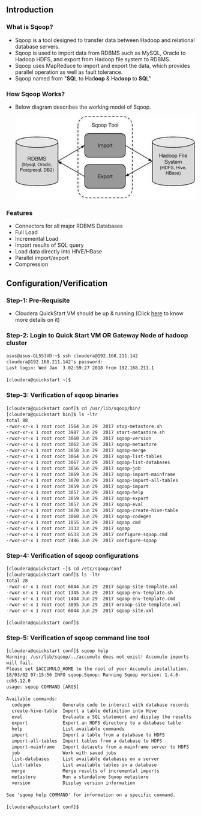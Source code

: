 ## Introduction

### What is Sqoop?
* Sqoop is a tool designed to transfer data between Hadoop and relational database servers. 
* Sqoop is used to import data from RDBMS such as MySQL, Oracle to Hadoop HDFS, and export from Hadoop file system to RDBMS.
* Sqoop uses MapReduce to import and export the data, which provides parallel operation as well as fault tolerance.
* Sqoop named from "**SQ**L to Had**oop** & Had**oop** to **SQ**L"

### How Sqoop Works?
* Below diagram describes the working model of Sqoop.
    
  ![Alt text](_images/sqoop_work.jpg?raw=true "Sqoop Working Model")  

### Features
* Connectors for all major RDBMS Databases
* Full Load
* Incremental Load
* Import results of SQL query
* Load data directly into HIVE/HBase
* Parallel import/export
* Compression

## Configuration/Verification

### Step-1: Pre-Requisite
* Cloudera QuickStart VM should be up & running (Click [here](https://github.com/124938/learning-hadoop-vendors/tree/master/cloudera/_1_quickstart_vm/README.md) to know more details on it)
    
### Step-2: Login to Quick Start VM OR Gateway Node of hadoop cluster

~~~
asus@asus-GL553VD:~$ ssh cloudera@192.168.211.142
cloudera@192.168.211.142's password: 
Last login: Wed Jan  3 02:59:27 2018 from 192.168.211.1

[cloudera@quickstart ~]$
~~~

### Step-3: Verification of sqoop binaries

~~~
[cloudera@quickstart conf]$ cd /usr/lib/sqoop/bin/
[cloudera@quickstart bin]$ ls -ltr
total 88
-rwxr-xr-x 1 root root 1564 Jun 29  2017 stop-metastore.sh
-rwxr-xr-x 1 root root 3987 Jun 29  2017 start-metastore.sh
-rwxr-xr-x 1 root root 3060 Jun 29  2017 sqoop-version
-rwxr-xr-x 1 root root 3062 Jun 29  2017 sqoop-metastore
-rwxr-xr-x 1 root root 3058 Jun 29  2017 sqoop-merge
-rwxr-xr-x 1 root root 3064 Jun 29  2017 sqoop-list-tables
-rwxr-xr-x 1 root root 3067 Jun 29  2017 sqoop-list-databases
-rwxr-xr-x 1 root root 3056 Jun 29  2017 sqoop-job
-rwxr-xr-x 1 root root 3069 Jun 29  2017 sqoop-import-mainframe
-rwxr-xr-x 1 root root 3070 Jun 29  2017 sqoop-import-all-tables
-rwxr-xr-x 1 root root 3059 Jun 29  2017 sqoop-import
-rwxr-xr-x 1 root root 3057 Jun 29  2017 sqoop-help
-rwxr-xr-x 1 root root 3059 Jun 29  2017 sqoop-export
-rwxr-xr-x 1 root root 3057 Jun 29  2017 sqoop-eval
-rwxr-xr-x 1 root root 3070 Jun 29  2017 sqoop-create-hive-table
-rwxr-xr-x 1 root root 3060 Jun 29  2017 sqoop-codegen
-rwxr-xr-x 1 root root 1055 Jun 29  2017 sqoop.cmd
-rwxr-xr-x 1 root root 3133 Jun 29  2017 sqoop
-rwxr-xr-x 1 root root 6533 Jun 29  2017 configure-sqoop.cmd
-rwxr-xr-x 1 root root 7486 Jun 29  2017 configure-sqoop
~~~

### Step-4: Verification of sqoop configurations

~~~
[cloudera@quickstart ~]$ cd /etc/sqoop/conf
[cloudera@quickstart conf]$ ls -ltr
total 28
-rwxr-xr-x 1 root root 6044 Jun 29  2017 sqoop-site-template.xml
-rwxr-xr-x 1 root root 1345 Jun 29  2017 sqoop-env-template.sh
-rwxr-xr-x 1 root root 1404 Jun 29  2017 sqoop-env-template.cmd
-rwxr-xr-x 1 root root 3895 Jun 29  2017 oraoop-site-template.xml
-rwxr-xr-x 1 root root 6044 Jun 29  2017 sqoop-site.xml

[cloudera@quickstart conf]$ 
~~~

### Step-5: Verification of sqoop command line tool

~~~
[cloudera@quickstart conf]$ sqoop help
Warning: /usr/lib/sqoop/../accumulo does not exist! Accumulo imports will fail.
Please set $ACCUMULO_HOME to the root of your Accumulo installation.
18/03/02 07:15:56 INFO sqoop.Sqoop: Running Sqoop version: 1.4.6-cdh5.12.0
usage: sqoop COMMAND [ARGS]

Available commands:
  codegen            Generate code to interact with database records
  create-hive-table  Import a table definition into Hive
  eval               Evaluate a SQL statement and display the results
  export             Export an HDFS directory to a database table
  help               List available commands
  import             Import a table from a database to HDFS
  import-all-tables  Import tables from a database to HDFS
  import-mainframe   Import datasets from a mainframe server to HDFS
  job                Work with saved jobs
  list-databases     List available databases on a server
  list-tables        List available tables in a database
  merge              Merge results of incremental imports
  metastore          Run a standalone Sqoop metastore
  version            Display version information

See 'sqoop help COMMAND' for information on a specific command.

[cloudera@quickstart conf]$ 
~~~
